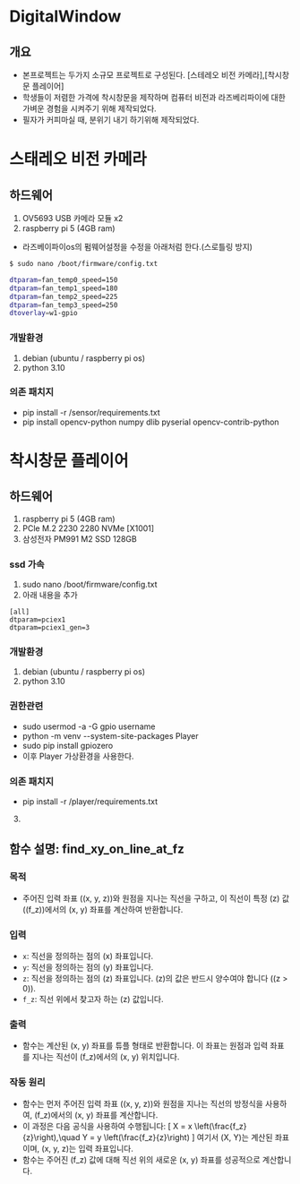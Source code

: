 # DigitalWindow
## 개요
- 본프로젝트는 두가지 소규모 프로젝트로 구성된다. [스테레오 비전 카메라],[착시창문 플레이어]
- 학생들이 저렴한 가격에 착시창문을 제작하며 컴퓨터 비전과 라즈베리파이에 대한 가벼운 경험을 시켜주기 위해 제작되었다.
- 필자가 커피마실 때, 분위기 내기 하기위해 제작되었다.

# 스태레오 비전 카메라
## 하드웨어 
1. OV5693 USB 카메라 모듈 x2
2. raspberry pi 5 (4GB ram)

- 라즈베이파이os의 펌웨어설정을 수정을 아래처럼 한다.(스로틀링 방지)
```bash
$ sudo nano /boot/firmware/config.txt 
```
```bash
dtparam=fan_temp0_speed=150
dtparam=fan_temp1_speed=180
dtparam=fan_temp2_speed=225
dtparam=fan_temp3_speed=250
dtoverlay=w1-gpio
```



### 개발환경
1. debian (ubuntu / raspberry pi os)
2. python 3.10

### 의존 패치지
- pip install -r /sensor/requirements.txt
- pip install opencv-python numpy dlib pyserial opencv-contrib-python



# 착시창문 플레이어
## 하드웨어
1. raspberry pi 5 (4GB ram)
2. PCle M.2 2230 2280 NVMe [X1001]
3. 삼성전자 PM991 M2 SSD 128GB

### ssd 가속
1. sudo nano /boot/firmware/config.txt
2. 아래 내용을 추가
```
[all]
dtparam=pciex1
dtparam=pciex1_gen=3
```

### 개발환경
1. debian (ubuntu / raspberry pi os)
2. python 3.10

### 권한관련
- sudo usermod -a -G gpio username
- python -m venv --system-site-packages Player
- sudo pip install gpiozero
- 이후 Player 가상환경을 사용한다.

### 의존 패치지
- pip install -r /player/requirements.txt

3. 
## 함수 설명: find_xy_on_line_at_fz

### 목적
- 주어진 입력 좌표 \((x, y, z)\)와 원점을 지나는 직선을 구하고, 이 직선이 특정 \(z\) 값 (\(f_z\))에서의 \(x, y\) 좌표를 계산하여 반환합니다.

### 입력
- `x`: 직선을 정의하는 점의 \(x\) 좌표입니다.
- `y`: 직선을 정의하는 점의 \(y\) 좌표입니다.
- `z`: 직선을 정의하는 점의 \(z\) 좌표입니다. \(z\)의 값은 반드시 양수여야 합니다 (\(z > 0\)).
- `f_z`: 직선 위에서 찾고자 하는 \(z\) 값입니다.

### 출력
- 함수는 계산된 \(x, y\) 좌표를 튜플 형태로 반환합니다. 이 좌표는 원점과 입력 좌표를 지나는 직선이 \(f_z\)에서의 \(x, y\) 위치입니다.

### 작동 원리
- 함수는 먼저 주어진 입력 좌표 \((x, y, z)\)와 원점을 지나는 직선의 방정식을 사용하여, \(f_z\)에서의 \(x, y\) 좌표를 계산합니다.
- 이 과정은 다음 공식을 사용하여 수행됩니다:
  \[
  X = x \left(\frac{f_z}{z}\right),\quad Y = y \left(\frac{f_z}{z}\right)
  \]
  여기서 \(X, Y\)는 계산된 좌표이며, \(x, y, z\)는 입력 좌표입니다.
- 함수는 주어진 \(f_z\) 값에 대해 직선 위의 새로운 \(x, y\) 좌표를 성공적으로 계산합니다.
